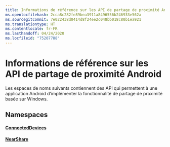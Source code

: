 ```yaml
---
title: Informations de référence sur les API de partage de proximité Android
ms.openlocfilehash: 2cca8c282fe89bea3911a8496556b246933e562a
ms.sourcegitcommit: 7e022438d0414d8f24ee2c048bb018c80b1ea921
ms.translationtype: HT
ms.contentlocale: fr-FR
ms.lasthandoff: 04/24/2020
ms.locfileid: "75207788"
---
```

# <a name="android-nearby-sharing-api-reference"></a>Informations de référence sur les API de partage de proximité Android

Les espaces de noms suivants contiennent des API qui permettent à une application Android d’implémenter la fonctionnalité de partage de proximité basée sur Windows.

## <a name="namespaces"></a>Namespaces

#### <a name="connecteddevices"></a>[ConnectedDevices](https://docs.microsoft.com/java/api/com.microsoft.connecteddevices)
#### <a name="nearshare"></a>[NearShare](https://docs.microsoft.com/java/api/com.microsoft.connecteddevices.remotesystems.commanding.nearshare)